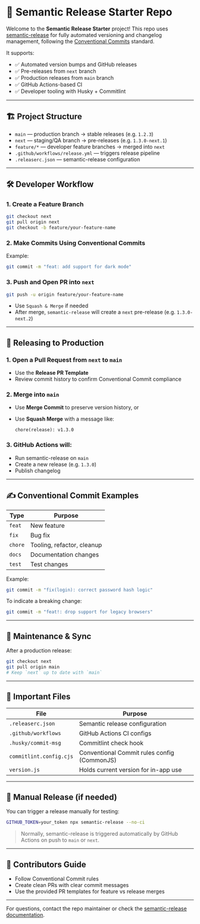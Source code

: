 # 🧪 Semantic Release Starter Repo

Welcome to the **Semantic Release Starter** project! This repo uses [semantic-release](https://semantic-release.gitbook.io/) for fully automated versioning and changelog management, following the [Conventional Commits](https://www.conventionalcommits.org/en/v1.0.0/) standard.

It supports:

* ✅ Automated version bumps and GitHub releases
* ✅ Pre-releases from `next` branch
* ✅ Production releases from `main` branch
* ✅ GitHub Actions-based CI
* ✅ Developer tooling with Husky + Commitlint

---

## 🏗️ Project Structure

* `main` — production branch → stable releases (e.g. `1.2.3`)
* `next` — staging/QA branch → pre-releases (e.g. `1.3.0-next.1`)
* `feature/*` — developer feature branches → merged into `next`
* `.github/workflows/release.yml` — triggers release pipeline
* `.releaserc.json` — semantic-release configuration

---

## 🛠 Developer Workflow

### 1. Create a Feature Branch

```bash
git checkout next
git pull origin next
git checkout -b feature/your-feature-name
```

### 2. Make Commits Using Conventional Commits

Example:

```bash
git commit -m "feat: add support for dark mode"
```

### 3. Push and Open PR into `next`

```bash
git push -u origin feature/your-feature-name
```

* Use `Squash & Merge` if needed
* After merge, `semantic-release` will create a `next` pre-release (e.g. `1.3.0-next.2`)

---

## 🚀 Releasing to Production

### 1. Open a Pull Request from `next` to `main`

* Use the **Release PR Template**
* Review commit history to confirm Conventional Commit compliance

### 2. Merge into `main`

* Use **Merge Commit** to preserve version history, or
* Use **Squash Merge** with a message like:

  ```
  chore(release): v1.3.0
  ```

### 3. GitHub Actions will:

* Run semantic-release on `main`
* Create a new release (e.g. `1.3.0`)
* Publish changelog

---

## ✍️ Conventional Commit Examples

| Type    | Purpose                    |
| ------- | -------------------------- |
| `feat`  | New feature                |
| `fix`   | Bug fix                    |
| `chore` | Tooling, refactor, cleanup |
| `docs`  | Documentation changes      |
| `test`  | Test changes               |

Example:

```bash
git commit -m "fix(login): correct password hash logic"
```

To indicate a breaking change:

```bash
git commit -m "feat!: drop support for legacy browsers"
```

---

## 🧹 Maintenance & Sync

After a production release:

```bash
git checkout next
git pull origin main
# Keep `next` up to date with `main`
```

---

## 📂 Important Files

| File                    | Purpose                                     |
| ----------------------- | ------------------------------------------- |
| `.releaserc.json`       | Semantic release configuration              |
| `.github/workflows`     | GitHub Actions CI configs                   |
| `.husky/commit-msg`     | Commitlint check hook                       |
| `commitlint.config.cjs` | Conventional Commit rules config (CommonJS) |
| `version.js`            | Holds current version for in-app use        |

---

## 🤖 Manual Release (if needed)

You can trigger a release manually for testing:

```bash
GITHUB_TOKEN=your_token npx semantic-release --no-ci
```

> Normally, semantic-release is triggered automatically by GitHub Actions on push to `main` or `next`.

---

## 👥 Contributors Guide

* Follow Conventional Commit rules
* Create clean PRs with clear commit messages
* Use the provided PR templates for feature vs release merges

---

For questions, contact the repo maintainer or check the [semantic-release documentation](https://semantic-release.gitbook.io/).
